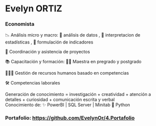 # Evelyn ORTIZ
### Economista



📉  Análisis micro y macro: 
    🧾 análisis de datos , 
    📝 interpretacion de estadísticas , 
    📍 formulación de indicadores

📏 Coordinación y asistencia de proyectos

📚  Capacitación y formación: 👩‍🏫 
    Maestra en pregrado y postgrado

🧑‍🤝‍🧑 Gestión de recursos humanos basado en competencias



🛠️ Competencias laborales 

   Generación de conocimiento = investigación + creatividad + atención a detalles + curiosidad + comunicación escrita y verbal  
   Conocimiento de:  ✨ PowerBI   |  SQL Server  |   Minitab      🐍 Python  
   
 ### Portafolio: https://github.com/EvelynOr/4.Portafolio


